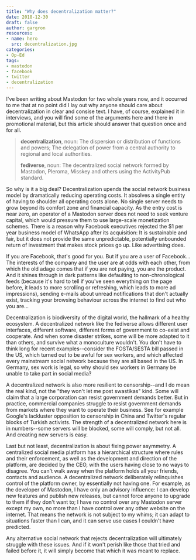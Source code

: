 ```yaml
---
title: "Why does decentralization matter?"
date: 2018-12-30
draft: false
author: gargron
resources:
- name: hero
  src: decentralization.jpg
categories:
- Op-Ed
tags:
- mastodon
- facebook
- twitter
- decentralization
---
```


I've been writing about Mastodon for two whole years now, and it occurred to me that at no point did I lay out why anyone should care about decentralization in clear and consise text. I have, of course, explained it in interviews, and you will find some of the arguments here and there in promotional material, but this article should answer that question once and for all.

> **decentralization**, noun: The dispersion or distribution of functions and powers; The delegation of power from a central authority to regional and local authorities. 
>
> **fediverse**, noun: The decentralized social network formed by Mastodon, Pleroma, Misskey and others using the ActivityPub standard.

So why is it a big deal? Decentralization upends the social network business model by dramatically reducing operating costs. It absolves a single entity of having to shoulder all operating costs alone. No single server needs to grow beyond its comfort zone and financial capacity. As the entry cost is near zero, an operator of a Mastodon server does not need to seek venture capital, which would pressure them to use large-scale monetization schemes. There is a reason why Facebook executives rejected the $1 per year business model of WhatsApp after its acquisition: It is sustainable and fair, but it does not provide the same unpredictable, potentially unbounded return of investment that makes stock prices go up. Like advertising does.

If you are Facebook, that's good for you. But if you are a user of Facebook... The interests of the company and the user are at odds with each other, from which the old adage comes that if you are not paying, you are the product. And it shines through in dark patterns like defaulting to non-chronological feeds (because it's hard to tell if you've seen everything on the page before, it leads to more scrolling or refreshing, which leads to more ad impressions), sending e-mails about unread notifications that don't actually exist, tracking your browsing behaviour across the internet to find out who you are...

Decentralization is biodiversity of the digital world, the hallmark of a healthy ecosystem. A decentralized network like the fediverse allows different user interfaces, different software, different forms of government to co-exist and cooperate. And when some disaster strikes, some will be more adapted to it than others, and survive what a monoculture wouldn't. You don't have to think long for recent examples--consider the FOSTA/SESTA bill passed in the US, which turned out to be awful for sex workers, and which affected every mainstream social network because they are all based in the US. In Germany, sex work is legal, so why should sex workers in Germany be unable to take part in social media?

A decentralized network is also more resilient to censorship--and I do mean the real kind, not the "they won't let me post swastikas" kind. Some will claim that a large corporation can resist government demands better. But in practice, commercial companies struggle to resist government demands from markets where they want to operate their business. See for example Google's lackluster opposition to censorship in China and Twitter's regular blocks of Turkish activists. The strength of a decentralized network here is in numbers--some servers will be blocked, some will comply, but not all. And creating new servers is easy.

Last but not least, decentralization is about fixing power asymmetry. A centralized social media platform has a hierarchical structure where rules and their enforcement, as well as the development and direction of the platform, are decided by the CEO, with the users having close to no ways to disagree. You can't walk away when the platform holds all your friends, contacts and audience. A decentralized network deliberately relinquishes control of the platform owner, by essentially not having one. For example, as the developer of Mastodon, I have only an advisory influence: I can develop new features and publish new releases, but cannot force anyone to upgrade to them if they don't want to; I have no control over any Mastodon server except my own, no more than I have control over any other website on the internet. That means the network is not subject to my whims; it can adapt to situations faster than I can, and it can serve use cases I couldn't have predicted.

Any alternative social network that rejects decentralization will ultimately struggle with these issues. And if it won't perish like those that tried and failed before it, it will simply become that which it was meant to replace.